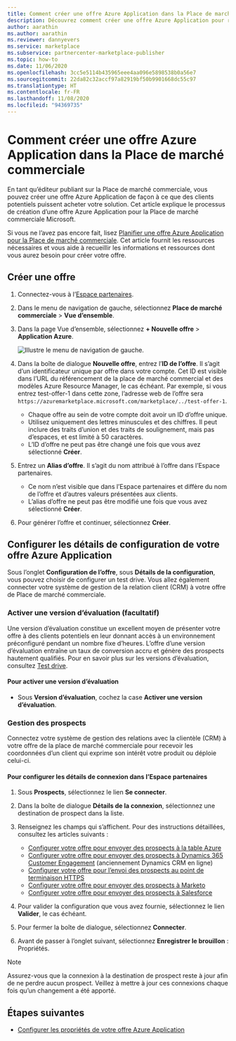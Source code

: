 ```yaml
---
title: Comment créer une offre Azure Application dans la Place de marché commerciale
description: Découvrez comment créer une offre Azure Application pour référencer ou vendre votre application sur la Place de marché Azure ou via le programme Fournisseur de solutions cloud (CSP), en utilisant le portail de la Place de marché commerciale dans l’Espace partenaires Microsoft.
author: aarathin
ms.author: aarathin
ms.reviewer: dannyevers
ms.service: marketplace
ms.subservice: partnercenter-marketplace-publisher
ms.topic: how-to
ms.date: 11/06/2020
ms.openlocfilehash: 3cc5e5114b435965eee4aa096e5898538b0a56e7
ms.sourcegitcommit: 22da82c32accf97a82919bf50b9901668dc55c97
ms.translationtype: HT
ms.contentlocale: fr-FR
ms.lasthandoff: 11/08/2020
ms.locfileid: "94369735"
---
```

# <a name="how-to-create-an-azure-application-offer-in-the-commercial-marketplace"></a>Comment créer une offre Azure Application dans la Place de marché commerciale

En tant qu’éditeur publiant sur la Place de marché commerciale, vous pouvez créer une offre Azure Application de façon à ce que des clients potentiels puissent acheter votre solution. Cet article explique le processus de création d’une offre Azure Application pour la Place de marché commerciale Microsoft.

Si vous ne l’avez pas encore fait, lisez [Planifier une offre Azure Application pour la Place de marché commerciale](plan-azure-application-offer.md). Cet article fournit les ressources nécessaires et vous aide à recueillir les informations et ressources dont vous aurez besoin pour créer votre offre.

## <a name="create-a-new-offer"></a>Créer une offre

1. Connectez-vous à l’[Espace partenaires](https://partner.microsoft.com/dashboard/home).

1. Dans le menu de navigation de gauche, sélectionnez **Place de marché commerciale** > **Vue d’ensemble**.

1. Dans la page Vue d’ensemble, sélectionnez **+ Nouvelle offre** > **Application Azure**.

    ![Illustre le menu de navigation de gauche.](./media/create-new-azure-app-offer/new-offer-azure-app.png)

1. Dans la boîte de dialogue **Nouvelle offre**, entrez l’**ID de l’offre**. Il s’agit d’un identificateur unique par offre dans votre compte. Cet ID est visible dans l’URL du référencement de la place de marché commercial et des modèles Azure Resource Manager, le cas échéant. Par exemple, si vous entrez test-offer-1 dans cette zone, l’adresse web de l’offre sera `https://azuremarketplace.microsoft.com/marketplace/../test-offer-1`.

     * Chaque offre au sein de votre compte doit avoir un ID d’offre unique.
     * Utilisez uniquement des lettres minuscules et des chiffres. Il peut inclure des traits d’union et des traits de soulignement, mais pas d’espaces, et est limité à 50 caractères.
     * L’ID d’offre ne peut pas être changé une fois que vous avez sélectionné **Créer**.

1. Entrez un **Alias d’offre**. Il s’agit du nom attribué à l’offre dans l’Espace partenaires.

     * Ce nom n’est visible que dans l’Espace partenaires et diffère du nom de l’offre et d’autres valeurs présentées aux clients.
     * L’alias d’offre ne peut pas être modifié une fois que vous avez sélectionné **Créer**.

1. Pour générer l’offre et continuer, sélectionnez **Créer**.

## <a name="configure-your-azure-application-offer-setup-details"></a>Configurer les détails de configuration de votre offre Azure Application

Sous l’onglet **Configuration de l’offre**, sous **Détails de la configuration**, vous pouvez choisir de configurer un test drive. Vous allez également connecter votre système de gestion de la relation client (CRM) à votre offre de Place de marché commerciale.

### <a name="enable-a-test-drive-optional"></a>Activer une version d’évaluation (facultatif)

Une version d’évaluation constitue un excellent moyen de présenter votre offre à des clients potentiels en leur donnant accès à un environnement préconfiguré pendant un nombre fixe d’heures. L’offre d’une version d’évaluation entraîne un taux de conversion accru et génère des prospects hautement qualifiés. Pour en savoir plus sur les versions d’évaluation, consultez [Test drive](plan-azure-application-offer.md#test-drive).

#### <a name="to-enable-a-test-drive"></a>Pour activer une version d’évaluation

- Sous **Version d’évaluation**, cochez la case **Activer une version d’évaluation**.

### <a name="customer-lead-management"></a>Gestion des prospects

Connectez votre système de gestion des relations avec la clientèle (CRM) à votre offre de la place de marché commerciale pour recevoir les coordonnées d’un client qui exprime son intérêt votre produit ou déploie celui-ci.

#### <a name="to-configure-the-connection-details-in-partner-center"></a>Pour configurer les détails de connexion dans l’Espace partenaires

1. Sous **Prospects**, sélectionnez le lien **Se connecter**.
1. Dans la boîte de dialogue **Détails de la connexion**, sélectionnez une destination de prospect dans la liste.
1. Renseignez les champs qui s’affichent. Pour des instructions détaillées, consultez les articles suivants :

   - [Configurer votre offre pour envoyer des prospects à la table Azure](partner-center-portal/commercial-marketplace-lead-management-instructions-azure-table.md#configure-your-offer-to-send-leads-to-the-azure-table)
   - [Configurer votre offre pour envoyer des prospects à Dynamics 365 Customer Engagement](partner-center-portal/commercial-marketplace-lead-management-instructions-dynamics.md#configure-your-offer-to-send-leads-to-dynamics-365-customer-engagement) (anciennement Dynamics CRM en ligne)
   - [Configurer votre offre pour l’envoi des prospects au point de terminaison HTTPS](partner-center-portal/commercial-marketplace-lead-management-instructions-https.md#configure-your-offer-to-send-leads-to-the-https-endpoint)
   - [Configurer votre offre pour envoyer des prospects à Marketo](partner-center-portal/commercial-marketplace-lead-management-instructions-marketo.md#configure-your-offer-to-send-leads-to-marketo)
   - [Configurer votre offre pour envoyer des prospects à Salesforce](partner-center-portal/commercial-marketplace-lead-management-instructions-salesforce.md#configure-your-offer-to-send-leads-to-salesforce)

1. Pour valider la configuration que vous avez fournie, sélectionnez le lien **Valider**, le cas échéant.
1. Pour fermer la boîte de dialogue, sélectionnez **Connecter**.
1. Avant de passer à l’onglet suivant, sélectionnez **Enregistrer le brouillon** : Propriétés.

> [!NOTE]
> Assurez-vous que la connexion à la destination de prospect reste à jour afin de ne perdre aucun prospect. Veillez à mettre à jour ces connexions chaque fois qu’un changement a été apporté.

## <a name="next-steps"></a>Étapes suivantes

- [Configurer les propriétés de votre offre Azure Application](create-new-azure-apps-offer-properties.md)
